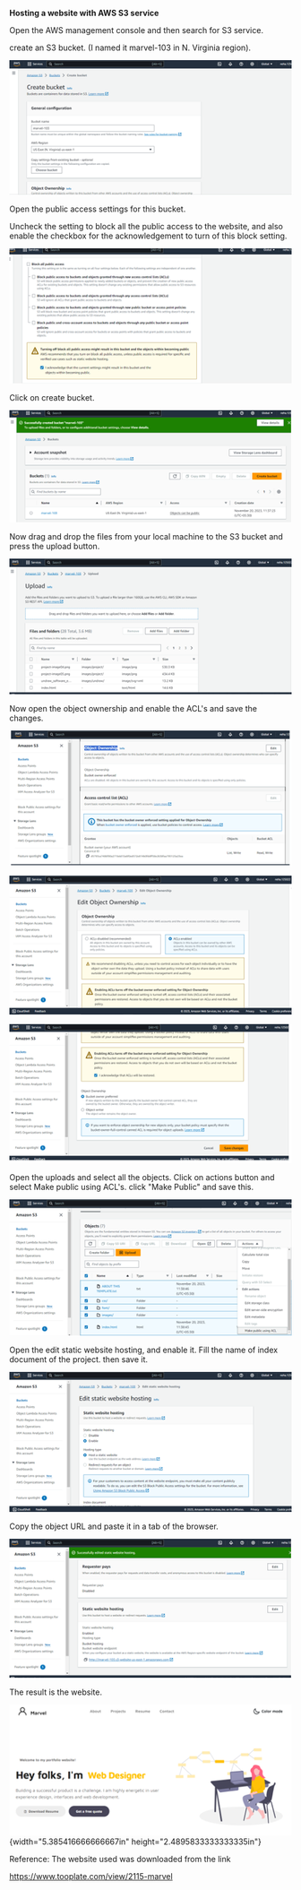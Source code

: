 **Hosting a website with AWS S3 service**

Open the AWS management console and then search for S3 service.

create an S3 bucket. (I named it marvel-103 in N. Virginia region).

![](./media/image1.png)

Open the public access settings for this bucket.

Uncheck the setting to block all the public access to the website, and
also enable the checkbox for the acknowledgement to turn of this block
setting.

![](./media/image2.png)

Click on create bucket.

![](./media/image3.png)

Now drag and drop the files from your local machine to the S3 bucket and
press the upload button.

![](./media/image4.png)

Now open the object ownership and enable the ACL's and save the changes.

![](./media/image5.png)

![](./media/image6.png)

![](./media/image7.png)

Open the uploads and select all the objects. Click on actions button and
select Make public using ACL's. click "Make Public" and save this.

![](./media/image8.png)

Open the edit static website hosting, and enable it. Fill the name of
index document of the project. then save it.

![](./media/image9.png)

Copy the object URL and paste it in a tab of the browser.

![](./media/image10.png)

The result is the website.

![](./media/image11.png){width="5.385416666666667in"
height="2.4895833333333335in"}

Reference: The website used was downloaded from the link

<https://www.tooplate.com/view/2115-marvel>
